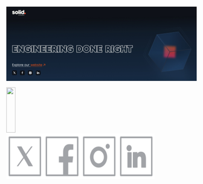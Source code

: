 <a href="https://solid.software/"><picture><source media="(min-width: 769px) and (prefers-color-scheme: light)" srcset="image/Frame 83 light.jpg"><source media="(max-width: 768px) and (prefers-color-scheme: light)" srcset="image/Frame 83 light.jpg"><source media="(max-width: 768px) and (prefers-color-scheme: dark)" srcset="image/Frame 83.jpg"><img src="image/Frame 83.jpg" ></picture></a>
<div><a href="https://solid.software/"><img src="image/Group 3224.svg" width="22%" height=120 ></a></div>
<div><a href="https://x.com/SolidSoftwareHQ"><img src="image/twitter.svg" width="19.5%" height=120 ></a><a href="https://www.facebook.com/SolidSoftwareHQ/?locale=ru_RU"><img src="image/fb.svg" width="19.5%" height=120 ></a><a href="https://www.instagram.com/solidsoftwarehq/"><img src="image/inst.svg" width="19.5%" height=120 ></a><a href="https://ua.linkedin.com/company/solidsoftware"><img src="image/linked.svg" width="19.5%" height=120 ></a></div>
